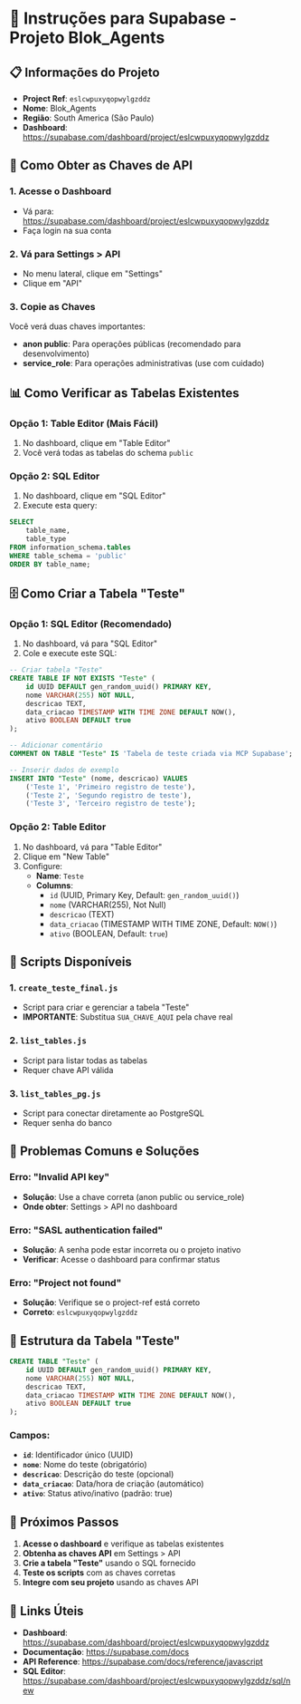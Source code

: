 # 🚀 Instruções para Supabase - Projeto Blok_Agents

## 📋 Informações do Projeto
- **Project Ref**: `eslcwpuxyqopwylgzddz`
- **Nome**: Blok_Agents
- **Região**: South America (São Paulo)
- **Dashboard**: https://supabase.com/dashboard/project/eslcwpuxyqopwylgzddz

## 🔑 Como Obter as Chaves de API

### 1. Acesse o Dashboard
- Vá para: https://supabase.com/dashboard/project/eslcwpuxyqopwylgzddz
- Faça login na sua conta

### 2. Vá para Settings > API
- No menu lateral, clique em "Settings"
- Clique em "API"

### 3. Copie as Chaves
Você verá duas chaves importantes:
- **anon public**: Para operações públicas (recomendado para desenvolvimento)
- **service_role**: Para operações administrativas (use com cuidado)

## 📊 Como Verificar as Tabelas Existentes

### Opção 1: Table Editor (Mais Fácil)
1. No dashboard, clique em "Table Editor"
2. Você verá todas as tabelas do schema `public`

### Opção 2: SQL Editor
1. No dashboard, clique em "SQL Editor"
2. Execute esta query:
```sql
SELECT 
    table_name,
    table_type
FROM information_schema.tables 
WHERE table_schema = 'public'
ORDER BY table_name;
```

## 🗄️ Como Criar a Tabela "Teste"

### Opção 1: SQL Editor (Recomendado)
1. No dashboard, vá para "SQL Editor"
2. Cole e execute este SQL:

```sql
-- Criar tabela "Teste"
CREATE TABLE IF NOT EXISTS "Teste" (
    id UUID DEFAULT gen_random_uuid() PRIMARY KEY,
    nome VARCHAR(255) NOT NULL,
    descricao TEXT,
    data_criacao TIMESTAMP WITH TIME ZONE DEFAULT NOW(),
    ativo BOOLEAN DEFAULT true
);

-- Adicionar comentário
COMMENT ON TABLE "Teste" IS 'Tabela de teste criada via MCP Supabase';

-- Inserir dados de exemplo
INSERT INTO "Teste" (nome, descricao) VALUES 
    ('Teste 1', 'Primeiro registro de teste'),
    ('Teste 2', 'Segundo registro de teste'),
    ('Teste 3', 'Terceiro registro de teste');
```

### Opção 2: Table Editor
1. No dashboard, vá para "Table Editor"
2. Clique em "New Table"
3. Configure:
   - **Name**: `Teste`
   - **Columns**:
     - `id` (UUID, Primary Key, Default: `gen_random_uuid()`)
     - `nome` (VARCHAR(255), Not Null)
     - `descricao` (TEXT)
     - `data_criacao` (TIMESTAMP WITH TIME ZONE, Default: `NOW()`)
     - `ativo` (BOOLEAN, Default: `true`)

## 🔧 Scripts Disponíveis

### 1. `create_teste_final.js`
- Script para criar e gerenciar a tabela "Teste"
- **IMPORTANTE**: Substitua `SUA_CHAVE_AQUI` pela chave real

### 2. `list_tables.js`
- Script para listar todas as tabelas
- Requer chave API válida

### 3. `list_tables_pg.js`
- Script para conectar diretamente ao PostgreSQL
- Requer senha do banco

## 🚨 Problemas Comuns e Soluções

### Erro: "Invalid API key"
- **Solução**: Use a chave correta (anon public ou service_role)
- **Onde obter**: Settings > API no dashboard

### Erro: "SASL authentication failed"
- **Solução**: A senha pode estar incorreta ou o projeto inativo
- **Verificar**: Acesse o dashboard para confirmar status

### Erro: "Project not found"
- **Solução**: Verifique se o project-ref está correto
- **Correto**: `eslcwpuxyqopwylgzddz`

## 📝 Estrutura da Tabela "Teste"

```sql
CREATE TABLE "Teste" (
    id UUID DEFAULT gen_random_uuid() PRIMARY KEY,
    nome VARCHAR(255) NOT NULL,
    descricao TEXT,
    data_criacao TIMESTAMP WITH TIME ZONE DEFAULT NOW(),
    ativo BOOLEAN DEFAULT true
);
```

### Campos:
- **`id`**: Identificador único (UUID)
- **`nome`**: Nome do teste (obrigatório)
- **`descricao`**: Descrição do teste (opcional)
- **`data_criacao`**: Data/hora de criação (automático)
- **`ativo`**: Status ativo/inativo (padrão: true)

## 🎯 Próximos Passos

1. **Acesse o dashboard** e verifique as tabelas existentes
2. **Obtenha as chaves API** em Settings > API
3. **Crie a tabela "Teste"** usando o SQL fornecido
4. **Teste os scripts** com as chaves corretas
5. **Integre com seu projeto** usando as chaves API

## 🔗 Links Úteis

- **Dashboard**: https://supabase.com/dashboard/project/eslcwpuxyqopwylgzddz
- **Documentação**: https://supabase.com/docs
- **API Reference**: https://supabase.com/docs/reference/javascript
- **SQL Editor**: https://supabase.com/dashboard/project/eslcwpuxyqopwylgzddz/sql/new 